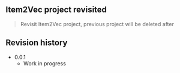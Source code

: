 ## Item2Vec project revisited
> Revisit Item2Vec project, previous project will be deleted after

## Revision history
* 0.0.1
    * Work in progress
